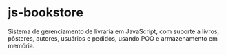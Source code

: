 # js-bookstore
Sistema de gerenciamento de livraria em JavaScript, com suporte a livros, pôsteres, autores, usuários e pedidos, usando POO e armazenamento em memória.
